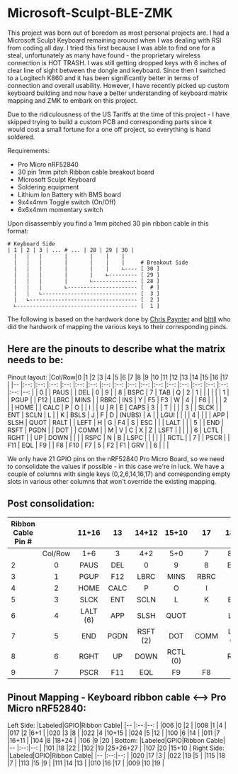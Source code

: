 # Microsoft-Sculpt-BLE-ZMK

This project was born out of boredom as most personal projects are. I had a Microsoft Sculpt Keyboard remaining around when I was dealing with RSI from coding all day. I tried this first because I was able to find one for a steal, unfortunately as many have found - the proprietary wireless connection is HOT TRASH. I was still getting dropped keys with 6 inches of clear line of sight between the dongle and keyboard. Since then I switched to a Logitech K860 and it has been significantly better in terms of connection and overall usability. However, I have recently picked up custom keyboard building and now have a better understanding of keyboard matrix mapping and ZMK to embark on this project.

Due to the ridiculousness of the US Tariffs at the time of this project - I have skipped trying to build a custom PCB and corresponding parts since it would cost a small fortune for a one off project, so everything is hand soldered.

Requirements:
* Pro Micro nRF52840
* 30 pin 1mm pitch Ribbon cable breakout board
* Microsoft Sculpt Keyboard
* Soldering equipment
* Lithium Ion Battery with BMS board
* 9x4x4mm Toggle switch (On/Off)
* 6x6x4mm momentary switch

Upon disassembly you find a 1mm pitched 30 pin ribbon cable in this format:
```
# Keyboard Side
| 1 | 2 | 3 | ... # ... | 28 | 29 | 30 |
  |   |   |       |       |    |    |
  |   |   |       |       |    |    |     # Breakout Side
  |   |   |       |       |    |    ∟---- [ 30 ] 
  |   |   |       |       |    ∟--------- [ 29 ]
  |   |   |       |       ∟-------------- [ 28 ]
  |   |   |       ∟---------------------- [  # ]
  |   |   ∟------------------------------ [  3 ]
  |   ∟---------------------------------- [  2 ]
  ∟-------------------------------------- [  1 ]
```

The following is based on the hardwork done by [Chris Paynter](https://chrispaynter.medium.com/modding-the-microsoft-sculpt-ergonomic-keyboard-to-run-qmk-41d3d1caa7e6) and [blttll](https://github.com/blttll/tmk_keyboard/blob/master/keyboard/sculpt/README.md) who did the hardwork of mapping the various keys to their corresponding pinds.
## Here are the pinouts to describe what the matrix needs to be:
Pinout layout:
|Col/Row|0          |1          |2          |3          |4          |5          |6          |7          |8          |9          |10         |11         |12       |13         |14       |15        |16     |17     |
|--     |:--:       |:--:       |:--:       |:--:       |:--:       |:--:       |:--:       |:--:       |:--:       |:--:       |:--:       |:--:       |:--:     |:--:       |:--:     |:--:      |:--:   |--:    |
|	0     |	          |	PAUS      |	          |	DEL       |	0         |	9         |	          |	8         |	BSPC      |	7         |	TAB       |	Q         |	2       |	1         |	        |	         |	     |    	 |
|	1     |	          |	PGUP      |	          |	F12       |	LBRC      |	MINS      |	          |	RBRC      |	INS       |	Y         |	F5        |	F3        |	W       |	4         |	        |	F6       |       |       |
|	2     |	          |	HOME      |	          |	CALC      |	P         |	O         |	          |	I         |	          |	U         |	R         |	E         |	CAPS    |	3         |	        |	T        |	     |	     |
|	3     |	          |	SLCK      |	          |	ENT       |	SCLN      |	L         |	          |	K         |	BSLS      |	J         |	F         |	D         |	(NUBS)  |	A         |	        |	LGUI     |	     |	     |
|	4     |	          |	          |	          |	APP       |	SLSH      |	QUOT      |	RALT      |	          |	LEFT      |	H         |	G         |	F4        |	S       |	ESC       |	        |	         | LALT  |       |
|	5     |	          |	END       |	RSFT      |	PGDN      |	          |	DOT       |	          |	COMM      |	          |	M         |	V         |	C         |	X       |	Z         |	LSFT    |	         |	     |	     |
|	6     |	LCTL      |	RGHT      |	          |	UP        |	DOWN      |	          |	          |	          |	RSPC      |	N         |	B         |	LSPC      |	        |	          |	        |	         |       | RCTL  |
|	7     |	          |	PSCR      |	          |	F11       |	EQL       |	F9        |	          |	F8        |	F10       |	F7        |	5         |	F2        |	F1      |	GRV       |	        |	6        |	     |	     |

We only have 21 GPIO pins on the nRF52840 Pro Micro Board, so we need to consolidate the values if possible - in this case we're in luck. We have a couple of columns with single keys (0,2,6,14,16,17) and corresponding empty slots in various other columns that won't override the existing mapping.

## Post consolidation:
|Ribbon Cable Pin # |             |11+16				|13				|14+12		|15+10		|17				|18+24				|19				|20				|21				|22				|23			|25+26+27		|
|--							    |:--:					|:--:					|:--:			|:--:			|:--:			|:--:			|:--:					|:--:		  |:--:			|:--:			|:--:			|:--:		|--:				|
|							     	|Col/Row			|1+6					|3				|4+2			|5+0			|7				|8+14					|9				|10				|11				|12				|13			|15+16+17		|
|	2						    	|	0						|	PAUS				|	DEL			|	0				|	9				|	8				|	BSPC				|	7				|	TAB			|	Q				|	2				|	1			|						|
|	3					  	  	|	1						|	PGUP				|	F12			|	LBRC		|	MINS		|	RBRC		|	INS					|	Y				|	F5			|	F3			|	W				|	4			|	F6				|
|	4						    	|	2						|	HOME				|	CALC		|	P				|	O				|	I				|							|	U				|	R				|	E				|	CAPS		|	3			|	T					|
|	5						    	|	3						|	SLCK				|	ENT			|	SCLN		|	L				|	K				|	BSLS				|	J				|	F				|	D				|	(NUBS)	|	A			|	LGUI			|
|	6						    	|	4						|	LALT (6)		|	APP			|	SLSH		|	QUOT		|					|	LEFT				|	H				|	G				|	F4			|	S				|	ESC		|	LALT (16)	|
|	7						    	|	5						|	END					|	PGDN		|	RSFT (2)|	DOT			|	COMM		|	LSFT (14)		|	M				|	V				|	C				|	X				|	Z			|						|
|	8				    			|	6						|	RGHT				|	UP			|	DOWN		|	RCTL (0)|					|	RSPC				|	N				|	B				|	LSPC		|					|				|	RCTL (17)	|
|	9					    		|	7						|	PSCR				|	F11			|	EQL			|	F9			|	F8			|	F10					|	F7			|	5				|	F2			|	F1			|	GRV		|	6					|

## Pinout Mapping - Keyboard ribbon cable <--> Pro Micro nRF52840:
Left Side:
|Labeled|GPIO|Ribbon Cable|
|--     |:--:|--:         |
|006    |0	 |2           |
|008    |1	 |4           |
|017    |2	 |6+1         |
|020    |3	 |8           |
|022    |4	 |10+15       |
|024    |5	 |12          |
|100    |6	 |14          |
|011    |7	 |16+11       |
|104    |8	 |18+24       |
|106    |9	 |20          |
Bottom:
|Labeled|GPIO|Ribbon Cable|
|--     |:--:|--:         |
|101    |18  |22          |
|102    |19  |25+26+27    |
|107    |20  |15+10       |
Right Side:
|Labeled|GPIO|Ribbon Cable|
|--     |:--:|--:         |
|020    |17  |3           |
|022    |19  |5           |
|115    |18  |7           |
|113    |15  |9           |
|111    |14  |13          |
|010    |16  |17          |
|009    |10  |19          |
